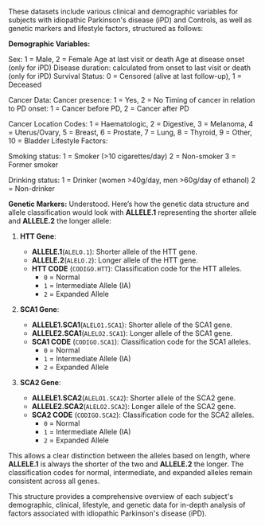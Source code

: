 These datasets include various clinical and demographic variables for subjects with idiopathic Parkinson's disease (iPD) and Controls, as well as genetic markers and lifestyle factors, structured as follows:

**Demographic Variables:**

Sex: 1 = Male, 2 = Female
Age at last visit or death
Age at disease onset (only for iPD)
Disease duration: calculated from onset to last visit or death (only for iPD)
Survival Status: 
0 = Censored (alive at last follow-up), 1 = Deceased

Cancer Data:
Cancer presence: 1 = Yes, 2 = No
Timing of cancer in relation to PD onset: 1 = Cancer before PD, 2 = Cancer after PD

Cancer Location Codes:
1 = Haematologic, 2 = Digestive, 3 = Melanoma, 4 = Uterus/Ovary, 5 = Breast, 6 = Prostate, 7 = Lung, 8 = Thyroid, 9 = Other, 10 = Bladder
Lifestyle Factors:

Smoking status:
1 = Smoker (>10 cigarettes/day)
2 = Non-smoker
3 = Former smoker

Drinking status:
1 = Drinker (women >40g/day, men >60g/day of ethanol)
2 = Non-drinker

**Genetic Markers:**
Understood. Here’s how the genetic data structure and allele classification would look with **ALLELE.1** representing the shorter allele and **ALLELE.2** the longer allele:

1. **HTT Gene**:
   - **ALLELE.1**(`ALELO.1`): Shorter allele of the HTT gene.
   - **ALLELE.2**(`ALELO.2`): Longer allele of the HTT gene.
   - **HTT CODE** (`CODIGO.HTT`): Classification code for the HTT alleles.
     - `0` = Normal
     - `1` = Intermediate Allele (IA)
     - `2` = Expanded Allele

2. **SCA1 Gene**:
   - **ALLELE1.SCA1**(`ALELO1.SCA1`): Shorter allele of the SCA1 gene.
   - **ALLELE2.SCA1**(`ALELO2.SCA1`): Longer allele of the SCA1 gene.
   - **SCA1 CODE** (`CODIGO.SCA1`): Classification code for the SCA1 alleles.
     - `0` = Normal
     - `1` = Intermediate Allele (IA)
     - `2` = Expanded Allele

3. **SCA2 Gene**:
   - **ALLELE1.SCA2**(`ALELO1.SCA2`): Shorter allele of the SCA2 gene.
   - **ALLELE2.SCA2**(`ALELO2.SCA2`): Longer allele of the SCA2 gene.
   - **SCA2 CODE** (`CODIGO.SCA2`): Classification code for the SCA2 alleles.
     - `0` = Normal
     - `1` = Intermediate Allele (IA)
     - `2` = Expanded Allele

This allows a clear distinction between the alleles based on length, where **ALLELE.1** is always the shorter of the two and **ALLELE.2** the longer. The classification codes for normal, intermediate, and expanded alleles remain consistent across all genes.

This structure provides a comprehensive overview of each subject's demographic, clinical, lifestyle, and genetic data for in-depth analysis of factors associated with idiopathic Parkinson's disease (iPD).
